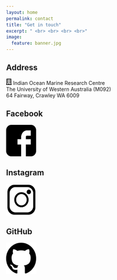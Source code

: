 ```yaml
---
layout: home
permalink: contact
title: "Get in touch"
excerpt: " <br> <br> <br> <br>"
image:
  feature: banner.jpg
---
```

<div class="tiles">
<div class="tile">
  <h2 class="post-title">Address</h2>
  <p class="post-excerpt"><img src='/images/icons/building-regular.svg' width="15px"> Indian Ocean Marine Research Centre<br>The University of Western Australia (M092)<br>64 Fairway, Crawley WA 6009</p>
</div><!-- /.tile -->
  
<div class="tile">
  <h2 class="post-title">Facebook</h2>
  <p class="post-excerpt"><a href="https://www.facebook.com/marineecologygroupUWA/?ref=br_rs" target="_blank"><img src='/images/facebook-logo_bw.jpg' width="82" height="86"></a></p>
</div><!-- /.tile -->
  
<div class="tile">
  <h2 class="post-title">Instagram</h2>
  <p class="post-excerpt"><a href="https://www.instagram.com/meg_fish_lab/" target="_blank"><img src='/images/Instagram-logo_bw.png' width="82" height="86"></a></p>
</div><!-- /.tile -->

<div class="tile">
  <h2 class="post-title">GitHub</h2>
  <p class="post-excerpt"><a href="https://github.com/UWAMEGFisheries" target="_blank"><img src='/images/github-logo_bw.svg' width="82" height="86"></a></p>
</div><!-- /.tile -->

</div><!-- /.tiles -->
